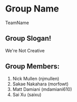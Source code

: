 # Group Name 
TeamName

## Group Slogan!
We're Not Creative

## Group Members:

1. Nick Mullen (njmullen)
2. Sakae Nakahara (morfowt)
3. Matt Damiani (mdamiani610)
4. Sai Xu (saixu)
